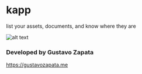 # kapp

list your assets, documents, and know where they are

![alt text](https://user-images.githubusercontent.com/13090095/80895728-e40eeb00-8cdf-11ea-8785-5a86a7a5234c.png)

### Developed by Gustavo Zapata

https://gustavozapata.me
